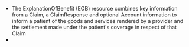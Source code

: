 - The ExplanationOfBenefit (EOB) resource combines key information from a Claim, a ClaimResponse and optional Account information to inform a patient of the goods and services rendered by a provider and the settlement made under the patient's coverage in respect of that Claim
-